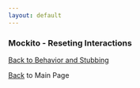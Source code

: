 ```yaml
---
layout: default
---
```


### Mockito - Reseting Interactions

[Back to Behavior and Stubbing](mockito-behavior-and-stubbing)

[Back](/mockito-crafting-code) to Main Page
